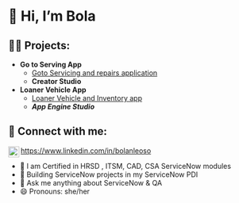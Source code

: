 <h1>👋 Hi, I’m Bola</h1>

<h2>👨‍💻 Projects:</h2>

- <b>Go to Serving App</b>
  - [Goto Servicing and repairs application](https://github.com/bolaSN1/Goto_servicing_application)
  - <b>Creator Studio</b>
- <b>Loaner Vehicle App</b>
  - [Loaner Vehicle and Inventory app](https://github.com/bolaSN1/Loaner_vehicle_request)
  - <b><i>App Engine Studio</b></i>

<h2> 🤳 Connect with me:</h2> 

<img align="left" alt="BolanleOso | LinkedIn" width="22px" src="https://cdn.jsdelivr.net/npm/simple-icons@v3/icons/linkedin.svg" />

https://www.linkedin.com/in/bolanleoso

- 🔭 I am Certified in HRSD , ITSM, CAD, CSA ServiceNow modules
- 🌱 Building ServiceNow projects in my ServiceNow PDI
- 💬 Ask me anything about ServiceNow & QA
- 😄 Pronouns: she/her

